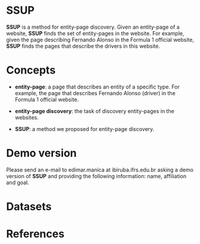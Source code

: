 # SSUP

**SSUP** is a method for entity-page discovery. Given an entity-page of a website, **SSUP** finds the set of entity-pages in the website. For example, given the page describing Fernando Alonso in the Formula 1 official website, **SSUP** finds the pages that describe the drivers in this website. 

# Concepts

- **entity-page**: a page that describes an entity of a specific type. For example, the page that describes Fernando Alonso (driver) in the Formula 1 official website.

- **entity-page discovery**: the task of discovery entity-pages in the websites.

- **SSUP**: a method we proposed for entity-page discovery.

# Demo version

Please send an e-mail to edimar.manica at ibiruba.ifrs.edu.br asking a demo version of **SSUP** and providing the following information: name, affiliation and goal.

# Datasets


# References
